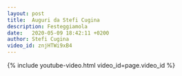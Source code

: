```yaml
---
layout: post
title:  Auguri da Stefi Cugina
description: Festeggiamola
date:   2020-05-09 18:42:11 +0200
author: Stefi Cugina
video_id: znjHTWi9xB4
---
```


{% include youtube-video.html video_id=page.video_id %}
